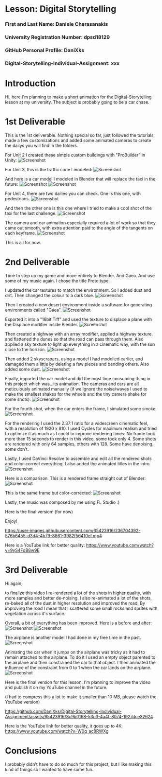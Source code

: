 # Lesson: Digital Storytelling

### First and Last Name: Daniele Charasanakis
### University Registration Number: dpsd18129
### GitHub Personal Profile: DaniXks
### Digital-Storytelling-Individual-Assignment: xxx

# Introduction
Hi, here I'm planning to make a short animation for the Digital-Storytelling lesson at my university.
The subject is probably going to be a car chase.

# 1st Deliverable
This is the 1st deliverable. Nothing special so far, just followed the tutorials, made a few customizations and added some animated cameras to create the dailys you will find in the folders.

For Unit 2 I created these simple custom buildings with "ProBuilder" in Unity:
![Screenshot](pictures/Capture_903.png)

For Unit 3, this is the traffic cone I modeled:
![Screenshot](pictures/Capture_904.png)

And here is a car model I modeled in Blender that will replace the taxi in the future:
![Screenshot](pictures/Capture_908.png)
![Screenshot](pictures/Capture_907.png)

For Unit 4, there are two dailies you can check. One is this one, with pedestrians.
![Screenshot](pictures/Capture_905.png)

And then the other one is this one where I tried to make a cool shot of the taxi for the last challenge.
![Screenshot](pictures/Capture_899.png)

The camera and car animation especially required a lot of work so that they came out smooth, with extra attention paid to the angle of the tangents on each keyframe.
![Screenshot](pictures/Capture_906.png)

This is all for now.

# 2nd Deliverable

Time to step up my game and move entirely to Blender. And Gaea.
And use some of my music again.
I chose the title Proto type.

I updated the car textures to match the environment. So I added dust and dirt. Then changed the colour to a dark blue.
![Screenshot](pictures/Capture_911.png)

Then I created a new desert environment inside a software for generating environments called "Gaea".
![Screenshot](pictures/Capture_912.png)

Exported it into a "16bit Tiff" and used the texture to displace a plane with the Displace modifier inside Blender.
![Screenshot](pictures/Capture_913.png)

Then created a highway with an array modifier, applied a highway texture, and flattened the dunes so that the road can pass through them.
Also applied a sky texture to light up everything in a cinematic way, with the sun close to the horizon.
![Screenshot](pictures/Capture_914.png)

Then added 2 skyscrapers, using a model I had modelled earlier, and damaged them a little by deleting a few pieces and bending others. Also added some dust.
![Screenshot](pictures/Capture_915.png)

Finally, imported the car model and did the most time consuming thing in this project which was...its animation.
The cameras and cars are all meticulously animated manually (if we ignore the noise/waves I used to make the smallest shakes for the wheels and the tiny camera shake for some shots).
![Screenshot](pictures/Capture_916.png)

For the fourth shot, when the car enters the frame, I simulated some smoke.
![Screenshot](pictures/Capture_917.png)

For the rendering I used the 2.37:1 ratio for a widescreen cinematic feel, with a resolution of 1920 x 810.
I used Cycles for maximum realism and tried to optimize it as much as I could to improve rendering times. No frame took more than 15 seconds to render in this video, some took only 4. Some shots are rendered with only 64 samples, others with 128. Some have denoising, some don't.

Lastly, I used DaVinci Resolve to assemble and edit all the rendered shots and color-correct everything. I also added the animated titles in the intro.
![Screenshot](pictures/Capture_919.png)

Here is a comparison.
This is a rendered frame straight out of Blender:
![Screenshot](pictures/358_Cam06_No-CC.png)

This is the same frame but color-corrected:
![Screenshot](pictures/358_Cam06_CC.png)

Lastly, the music was composed by me using FL Studio :)

Here is the final version! (for now) 

Enjoy!


https://user-images.githubusercontent.com/65423916/236704392-576b6455-d3d4-4b79-8861-3982f56410ef.mp4


Here is a YouTube link for better quality: https://www.youtube.com/watch?v=9yS4FdB8w9E



# 3rd Deliverable

Hi again,

to finalize this video I re-rendered a lot of the shots in higher quality, with more samples and better de-noising. I also re-animated a lot of the shots, re-baked all of the dust in higher resolution and improved the road.
By improving the road I mean that I scattered some small rocks and sprites with vegetation across it's surface. 

Overall, a bit of everything has been improved. Here is a before and after:
![Screenshot](pictures/358_Cam04_v01.png)
![Screenshot](pictures/358_Cam04_v02.png)


The airplane is another model I had done in my free time in the past.
![Screenshot](pictures/Capture_923.png)

Animating the car when it jumps on the airplane was tricky as it had to remain attached to the airplane. To do it I used an empty object parented to the airplane and then constrained the car to that object. I then animated the influence of the constraint from 0 to 1 when the car lands on the airplane.
![Screenshot](pictures/Capture_924.png)

Here is the final version for this lesson. I'm planning to improve the video and publish it on my YouTube channel in the future.

(I had to compress this a lot to make it smaller than 10 MB, please watch the YouTube version)

https://github.com/DaniXks/Digital-Storytelling-Individual-Assignment/assets/65423916/3c9b0168-53c3-4a4f-8074-1927dce32624

Here is the YouTube link for better quality, it goes up to 4K: https://www.youtube.com/watch?v=W0q_ac8RWXg


# Conclusions
I probably didn't have to do so much for this project, but I like making this kind of things so I wanted to have some fun.